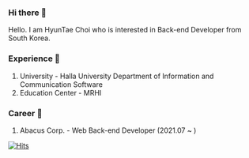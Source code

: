 ### Hi there 👋
Hello. I am HyunTae Choi who is interested in Back-end Developer from South Korea.
### Experience 🏢
1. University - Halla University Department of Information and Communication Software
2. Education Center - MRHI
### Career 💼
1. Abacus Corp. - Web Back-end Developer (2021.07 ~ )

[![Hits](https://hits.seeyoufarm.com/api/count/incr/badge.svg?url=https%3A%2F%2Fgithub.com%2Fhyeontae95%2Fhyeontae95.git&count_bg=%239F13FF&title_bg=%23555555&icon=&icon_color=%23E7E7E7&title=hits&edge_flat=false)](https://hits.seeyoufarm.com)
<!--
**hyeontae95/hyeontae95** is a ✨ _special_ ✨ repository because its `README.md` (this file) appears on your GitHub profile.

Here are some ideas to get you started:

- 🔭 I’m currently working on ...
- 🌱 I’m currently learning ...
- 👯 I’m looking to collaborate on ...
- 🤔 I’m looking for help with ...
- 💬 Ask me about ...
- 📫 How to reach me: ...
- 😄 Pronouns: ...
- ⚡ Fun fact: ...
-->
